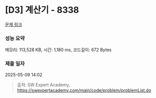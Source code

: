 # [D3] 계산기 - 8338 

[문제 링크](https://swexpertacademy.com/main/code/problem/problemDetail.do?contestProbId=AWxpQia60FgDFAWL) 

### 성능 요약

메모리: 113,528 KB, 시간: 1,180 ms, 코드길이: 672 Bytes

### 제출 일자

2025-05-09 14:02



> 출처: SW Expert Academy, https://swexpertacademy.com/main/code/problem/problemList.do